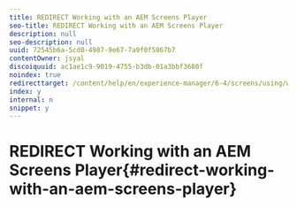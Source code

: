 ```yaml
---
title: REDIRECT Working with an AEM Screens Player
seo-title: REDIRECT Working with an AEM Screens Player
description: null
seo-description: null
uuid: 72545b6a-5cd0-4987-9e67-7a9f0f5867b7
contentOwner: jsyal
discoiquuid: ac1ae1c9-9019-4755-b3db-01a3bbf3680f
noindex: true
redirecttarget: /content/help/en/experience-manager/6-4/screens/using/working-with-screens-player
index: y
internal: n
snippet: y
---
```


# REDIRECT Working with an AEM Screens Player{#redirect-working-with-an-aem-screens-player}

